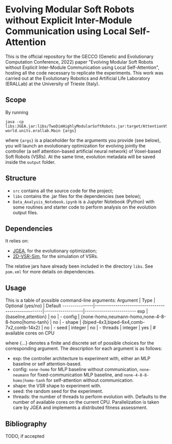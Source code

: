 # Evolving Modular Soft Robots without Explicit Inter-Module Communication using Local Self-Attention
This is the official repository for the GECCO (Genetic and Evolutionary Computation Conference, 2022) paper "Evolving Modular Soft Robots without Explicit Inter-Module Communication using Local Self-Attention", hosting all the code necessary to replicate the experiments. This work was carried out at the Evolutionary Robotics and Artificial Life Laboratory (ERALLab) at the University of Trieste (Italy).

## Scope
By running
```
java -cp libs:JGEA.jar:libs/TwoDimHighlyModularSoftRobots.jar:target/AttentionVSRs.jar world.units.erallab.Main {args}
```
where `{args}` is a placeholder for the arguments you provide (see below), you will launch an evolutionary optimization for evolving jointly the controller (a self attention-based artificial neural network) of Voxel-based Soft Robots (VSRs). At the same time, evolution metadata will be saved inside the `output` folder.

## Structure
* `src` contains all the source code for the project;
* `libs` contains the .jar files for the dependencies (see below);
* `Data_Analysis_Notebook.ipynb` is a Jupyter Notebook (Python) with some routines and starter code to perform analysis on the evolution output files.

## Dependencies
It relies on:
* [JGEA](https://github.com/ericmedvet/jgea), for the evolutionary optimization;
* [2D-VSR-Sim](https://github.com/ericmedvet/2dhmsr), for the simulation of VSRs.

The relative jars have already been included in the directory `libs`. See `pom.xml` for more details on dependencies.

## Usage
This is a table of possible command-line arguments:
Argument       | Type                                               | Optional (yes/no) | Default
---------------|----------------------------------------------------|-------------------|-------------------------
exp            | {baseline,attention}                               | no                | -
config         | {none-homo,neumann-homo,none-4-8-8-homo|homo-tanh} | no                | -
shape          | {biped-4x3,biped-6x4,comb-7x2,comb-14x2}           | no                | -
seed           | integer                                            | no                | -
threads        | integer                                            | yes               | # available cores on CPU

where {...} denotes a finite and discrete set of possible choices for the corresponding argument. The description for each argument is as follows:
* exp: the controller architecture to experiment with, either an MLP baseline or self attention-based.
* config: `none-homo` for MLP baseline without communication, `none-neumann` for fixed-communication MLP baseline, and `none-4-8-8-homo|homo-tanh` for self-attention without communication.
* shape: the VSR shape to experiment with.
* seed: the random seed for the experiment.
* threads: the number of threads to perform evolution with. Defaults to the number of available cores on the current CPU. Parallelization is taken care by JGEA and implements a distributed fitness assessment.

## Bibliography
TODO, if accepted

